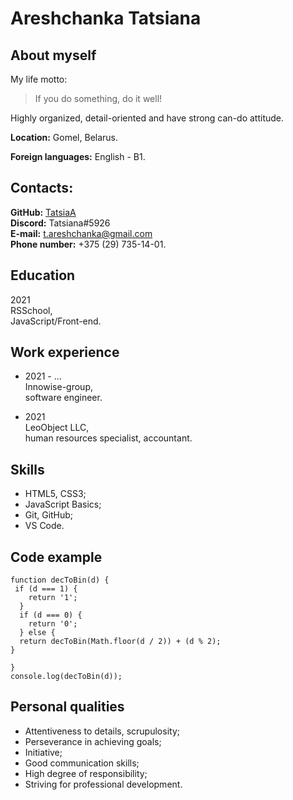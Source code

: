 # Areshchanka Tatsiana

## About myself
My life motto:  
> If you do something, do it well!  

Highly organized, detail-oriented and have strong can-do attitude.    

**Location:** Gomel, Belarus.  
  
**Foreign languages:** English - B1.  

## Contacts:  
  
**GitHub:** [TatsiaA](https://github.com/TatsiaA)  
**Discord:** Tatsiana#5926  
**E-mail:** t.areshchanka@gmail.com  
**Phone number:** +375 (29) 735-14-01.  

## Education

2021   
RSSchool,  
JavaScript/Front-end.  

## Work experience

* 2021 - ...  
Innowise-group,  
software engineer.  

* 2021  
LeoObject LLC,  
human resources specialist, accountant.  

## Skills

* HTML5, CSS3;
* JavaScript Basics;
* Git, GitHub;
* VS Code.

## Code example

```
function decToBin(d) {
 if (d === 1) {
    return '1';
  }
  if (d === 0) {
    return '0';
  } else {
  return decToBin(Math.floor(d / 2)) + (d % 2);
}
  
}
console.log(decToBin(d));
```

## Personal qualities

* Attentiveness to details, scrupulosity;
* Perseverance in achieving goals;
* Initiative;
* Good communication skills;
* High degree of responsibility;
* Striving for professional development.
